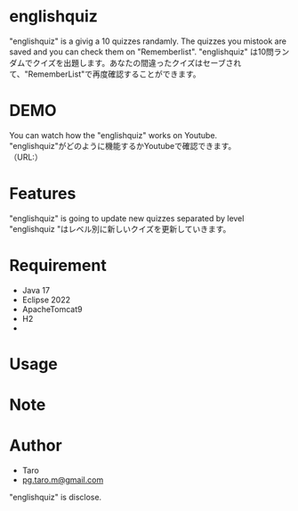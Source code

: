 # englishquiz

"englishquiz" is a givig a 10 quizzes randamly. The quizzes you mistook are saved and you can check them on "Rememberlist".
"englishquiz" は10問ランダムでクイズを出題します。あなたの間違ったクイズはセーブされて、"RememberList"で再度確認することができます。

# DEMO
You can watch how the "englishquiz" works on Youtube.<br>
"englishquiz"がどのように機能するかYoutubeで確認できます。<br>
（URL:）

# Features
"englishquiz" is going to update new quizzes separated by level<br>
"englishquiz "はレベル別に新しいクイズを更新していきます。<br>

# Requirement

* Java 17
* Eclipse 2022
* ApacheTomcat9
* H2
* 
# Usage


# Note


# Author

* Taro
* pg.taro.m@gmail.com

"englishquiz" is disclose.
